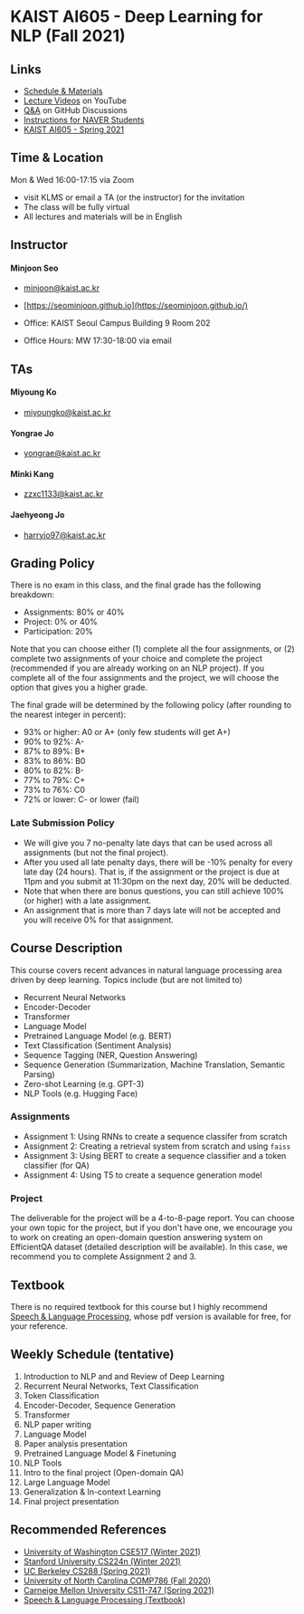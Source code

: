 # KAIST AI605 - Deep Learning for NLP (Fall 2021)

## Links
- [Schedule & Materials](https://seominjoon.github.io/kaist-ai605/schedule.html)
- [Lecture Videos](https://www.youtube.com/playlist?list=PLN9tAT2r9TDy9tPOfgYm28Wl3D4vYm0Zs) on YouTube
- [Q&A](https://github.com/seominjoon/kaist-ai605/discussions) on GitHub Discussions
- [Instructions for NAVER Students](https://seominjoon.github.io/kaist-ai605/naver.html)
- [KAIST AI605 - Spring 2021](https://seominjoon.github.io/kaist-ai605/index-202103.html)

## Time & Location

Mon & Wed 16:00-17:15 via Zoom 
- visit KLMS or email a TA (or the instructor) for the invitation
- The class will be fully virtual
- All lectures and materials will be in English



## Instructor

#### Minjoon Seo
- [minjoon@kaist.ac.kr](mailto:minjoon@kaist.ac.kr)

- [https://seominjoon.github.io](https://seominjoon.github.io/)

- Office: KAIST Seoul Campus Building 9 Room 202

- Office Hours: MW 17:30-18:00 via email

## TAs
#### Miyoung Ko
- [miyoungko@kaist.ac.kr](mailto:miyoungko@kaist.ac.kr)

#### Yongrae Jo
- [yongrae@kaist.ac.kr](mailto:yongrae@kaist.ac.kr)

#### Minki Kang
- [zzxc1133@kaist.ac.kr](mailto:zzxc1133@kaist.ac.kr)

#### Jaehyeong Jo
- [harryjo97@kaist.ac.kr](mailto:harryjo97@kaist.ac.kr)

## Grading Policy
There is no exam in this class, and the final grade has the following breakdown:
- Assignments: 80% or 40% 
- Project: 0% or 40%
- Participation: 20%

Note that you can choose either 
(1) complete all the four assignments, or 
(2) complete two assignments of your choice and complete the project (recommended if you are already working on an NLP project).
If you complete all of the four assignments and the project, we will choose the option that gives you a higher grade.

The final grade will be determined by the following policy (after rounding to the nearest integer in percent):
- 93% or higher: A0 or A+ (only few students will get A+)
- 90% to 92%: A-
- 87% to 89%: B+
- 83% to 86%: B0
- 80% to 82%: B-
- 77% to 79%: C+
- 73% to 76%: C0
- 72% or lower: C- or lower (fail) 

### Late Submission Policy
- We will give you 7 no-penalty late days that can be used across all assignments (but not the final project).
- After you used all late penalty days, there will be -10% penalty for every late day (24 hours). That is, if the assignment or the project is due at 11pm and you submit at 11:30pm on the next day, 20% will be deducted. 
- Note that when there are bonus questions, you can still achieve 100% (or higher) with a late assignment. 
- An assignment that is more than 7 days late will not be accepted and you will receive 0% for that assignment.


## Course Description

This course covers recent advances in natural language processing area driven by deep learning. Topics include (but are not limited to)

- Recurrent Neural Networks
- Encoder-Decoder
- Transformer
- Language Model
- Pretrained Language Model (e.g. BERT)
- Text Classification (Sentiment Analysis)
- Sequence Tagging (NER, Question Answering)
- Sequence Generation (Summarization, Machine Translation, Semantic Parsing)
- Zero-shot Learning (e.g. GPT-3)
- NLP Tools (e.g. Hugging Face)


### Assignments

- Assignment 1: Using RNNs to create a sequence classifer from scratch
- Assignment 2: Creating a retrieval system from scratch and using `faiss`
- Assignment 3: Using BERT to create a sequence classifier and a token classifier (for QA)
- Assignment 4: Using T5 to create a sequence generation model



### Project
The deliverable for the project will be a 4-to-8-page report. You can choose your own topic for the project, but if you don't have one, 
we encourage you to work on creating an open-domain question answering system on EfficientQA dataset (detailed description will be available). 
In this case, we recommend you to complete Assignment 2 and 3.


## Textbook

There is no required textbook for this course but I highly recommend [Speech & Language Processing](https://web.stanford.edu/~jurafsky/slp3/), whose pdf version is available for free, for your reference.

## Weekly Schedule (tentative)
1. Introduction to NLP and and Review of Deep Learning
2. Recurrent Neural Networks, Text Classification
3. Token Classification
4. Encoder-Decoder, Sequence Generation
5. Transformer
6. NLP paper writing
7. Language Model
8. Paper analysis presentation
9. Pretrained Language Model & Finetuning
10. NLP Tools 
11. Intro to the final project (Open-domain QA)
12. Large Language Model
13. Generalization & In-context Learning  
15. Final project presentation


## Recommended References
- [University of Washington CSE517 (Winter 2021)](https://docs.google.com/document/d/1gBz2w79DBrGjNGq2TMqJBDIWzUGsQacWFAszZKz6OKI/edit)
- [Stanford University CS224n (Winter 2021)](http://web.stanford.edu/class/cs224n/)
- [UC Berkeley CS288 (Spring 2021)](https://cal-cs288.github.io/sp21/)
- [University of North Carolina COMP786 (Fall 2020)](https://www.cs.unc.edu/~mbansal/teaching/nlp-comp786-fall20.html)
- [Carneige Mellon University CS11-747 (Spring 2021)](http://phontron.com/class/nn4nlp2021/schedule.html)
- [Speech & Language Processing (Textbook)](https://web.stanford.edu/~jurafsky/slp3/)
